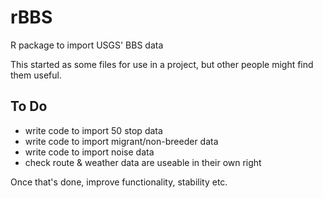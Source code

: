 # rBBS
R package to import USGS' BBS data

This started as some files for use in a project, but other people might find them useful.

## To Do

- write code to import 50 stop data
- write code to import migrant/non-breeder data
- write code to import noise data
- check route & weather data are useable in their own right

Once that's done, improve functionality, stability etc.
